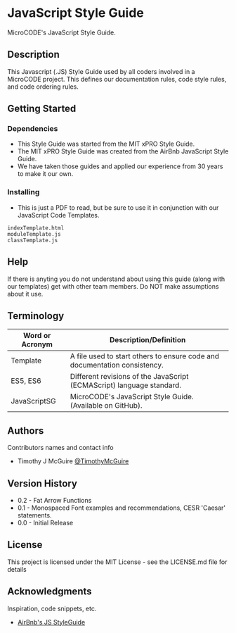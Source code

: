 # JavaScript Style Guide

MicroCODE's JavaScript Style Guide.


## Description

This Javascript (.JS) Style Guide used by all coders involved in a MicroCODE project.
This defines our documentation rules, code style rules, and code ordering rules.


## Getting Started


### Dependencies

* This Style Guide was started from the MIT xPRO Style Guide.
* The MIT xPRO Style Guide was created from the AirBnb JavaScript Style Guide.
* We have taken those guides and applied our experience from 30 years to make it our own.


### Installing

* This is just a PDF to read, but be sure to use it in conjunction with our JavaScript Code Templates.
```
indexTemplate.html
moduleTemplate.js
classTemplate.js
```


## Help

If there is anyting you do not understand about using this guide (along with our templates) get with other team members.
Do NOT make assumptions about it use.



## Terminology

| Word or Acronym	| Description/Definition                                |
|-------------------|-------------------------------------------------------|
|  Template	        | A file used to start others to ensure code and documentation consistency.
|  ES5, ES6         | Different revisions of the JavaScript (ECMAScript) language standard.
|  JavaScriptSG     | MicroCODE's JavaScript Style Guide. (Available on GitHub).



## Authors

Contributors names and contact info

* Timothy J McGuire [@TimothyMcGuire](https://twitter.com/TimothyMcGuire)



## Version History

* 0.2 - Fat Arrow Functions
* 0.1 - Monospaced Font examples and recommendations, CESR 'Caesar' statements.
* 0.0 - Initial Release



## License

This project is licensed under the MIT License - see the LICENSE.md file for details



## Acknowledgments

Inspiration, code snippets, etc.
* [AirBnb's JS StyleGuide](https://github.com/airbnb/javascript)
